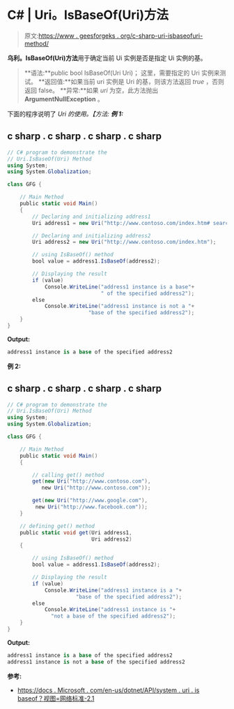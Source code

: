 # C# | Uri。IsBaseOf(Uri)方法

> 原文:[https://www . geesforgeks . org/c-sharp-uri-isbaseofuri-method/](https://www.geeksforgeeks.org/c-sharp-uri-isbaseofuri-method/)

**乌利。IsBaseOf(Uri)方法**用于确定当前 Ui 实例是否是指定 Ui 实例的基。

> **语法:**public bool IsBaseOf(Uri Uri)；
> 这里，需要指定的 Uri 实例来测试。
> **返回值:**如果当前 uri 实例是 Uri 的基，则该方法返回 *true* ，否则返回 false。
> **异常:**如果 *uri* 为空，此方法抛出 **ArgumentNullException** 。

下面的程序说明了 *Uri 的使用。【方法:
**例 1:*** 

## c sharp . c sharp . c sharp . c sharp

```cs
// C# program to demonstrate the
// Uri.IsBaseOf(Uri) Method
using System;
using System.Globalization;

class GFG {

    // Main Method
    public static void Main()
    {
        // Declaring and initializing address1
        Uri address1 = new Uri("http://www.contoso.com/index.htm# search");

        // Declaring and initializing address2
        Uri address2 = new Uri("http://www.contoso.com/index.htm");

        // using IsBaseOf() method
        bool value = address1.IsBaseOf(address2);

        // Displaying the result
        if (value)
            Console.WriteLine("address1 instance is a base"+
                              " of the specified address2");
        else
            Console.WriteLine("address1 instance is not a "+
                          "base of the specified address2");
    }
}
```

**Output:** 

```cs
address1 instance is a base of the specified address2
```

**例 2:**

## c sharp . c sharp . c sharp . c sharp

```cs
// C# program to demonstrate the
// Uri.IsBaseOf(Uri) Method
using System;
using System.Globalization;

class GFG {

    // Main Method
    public static void Main()
    {

        // calling get() method
        get(new Uri("http://www.contoso.com"),
           new Uri("http://www.contoso.com"));

        get(new Uri("http://www.google.com"),
         new Uri("http://www.facebook.com"));
    }

    // defining get() method
    public static void get(Uri address1,
                           Uri address2)
    {

        // using IsBaseOf() method
        bool value = address1.IsBaseOf(address2);

        // Displaying the result
        if (value)
            Console.WriteLine("address1 instance is a "+
                      "base of the specified address2");
        else
            Console.WriteLine("address1 instance is "+
              "not a base of the specified address2");
    }
}
```

**Output:** 

```cs
address1 instance is a base of the specified address2
address1 instance is not a base of the specified address2
```

**参考:**

*   [https://docs . Microsoft . com/en-us/dotnet/API/system . uri . is baseof？视图=网络标准-2.1](https://docs.microsoft.com/en-us/dotnet/api/system.uri.isbaseof?view=netstandard-2.1)